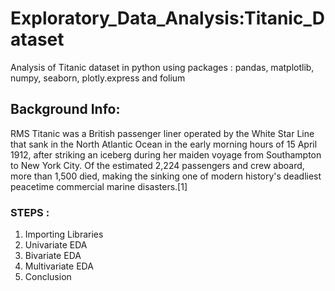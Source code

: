 # Exploratory_Data_Analysis:Titanic_Dataset
Analysis of Titanic dataset in python using packages : pandas, matplotlib, numpy, seaborn, plotly.express and folium

## Background Info:
RMS Titanic was a British passenger liner operated by the White Star Line that sank in the North Atlantic Ocean in the early morning hours of 15 April 1912, after striking an iceberg during her maiden voyage from Southampton to New York City. Of the estimated 2,224 passengers and crew aboard, more than 1,500 died, making the sinking one of modern history's deadliest peacetime commercial marine disasters.[1] 

### STEPS :
1. Importing Libraries
2. Univariate EDA
3. Bivariate EDA
4. Multivariate EDA
5. Conclusion
